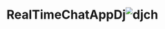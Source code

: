 # RealTimeChatAppDj![djch](https://user-images.githubusercontent.com/96621237/220691874-46779a0b-3bb3-47ff-ac5b-9afc747bc955.png)
